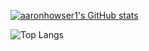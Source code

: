 
[![aaronhowser1's GitHub stats](github-readme-stats-phi-six-79.vercel.app/api?username=aaronhowser1&count_private=true&show_icons=true&theme=blue-green)](https://github.com/anuraghazra/github-readme-stats)

![Top Langs](github-readme-stats-phi-six-79.vercel.app/api/top-langs/?username=aaronhowser1&count_private=true&show_icons=true&theme=blue-green)


<!--
**aaronhowser1/aaronhowser1** is a ✨ _special_ ✨ repository because its `README.md` (this file) appears on your GitHub profile.

Here are some ideas to get you started:

- 🔭 I’m currently working on ...
- 🌱 I’m currently learning ...
- 👯 I’m looking to collaborate on ...
- 🤔 I’m looking for help with ...
- 💬 Ask me about ...
- 📫 How to reach me: ...
- 😄 Pronouns: ...
- ⚡ Fun fact: ...
-->
